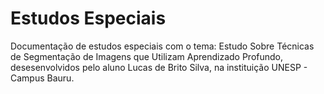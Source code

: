# Estudos Especiais
Documentação de estudos especiais com o tema: Estudo Sobre Técnicas de Segmentação de Imagens que Utilizam Aprendizado Profundo, desesenvolvidos pelo aluno Lucas de Brito Silva, na instituição UNESP - Campus Bauru.
